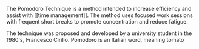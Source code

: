 The Pomodoro Technique is a method intended to increase efficiency and assist with [[time management]]. The method uses focused work sessions with frequent short breaks to promote concentration and reduce fatigue. 

The technique was proposed and developed by a university student in the 1980's, Francesco Cirillo. Pomodoro is an Italian word, meaning tomato